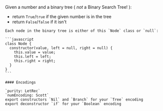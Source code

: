 Given a number and a binary tree ( _not_ a Binary Search Tree! ):

* return `True`/`true` if the given number is in the tree
* return `False`/`false` if it isn't

~~~if:javascript
Each node in the binary tree is either of this `Node` class or `null`:

```javascript
class Node {
  constructor(value, left = null, right = null) {
    this.value = value;
    this.left = left;
    this.right = right;
  }
}
```
~~~

~~~if:lambdacalc
#### Encodings

`purity: LetRec`  
`numEncoding: Scott`  
export constructors `Nil` and `Branch` for your `Tree` encoding  
export deconstructor `if` for your `Boolean` encoding  
~~~
